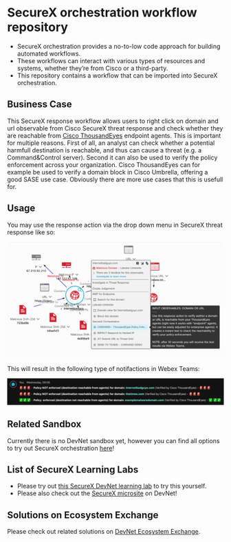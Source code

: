 # SecureX orchestration workflow repository

* SecureX orchestration provides a no-to-low code approach for building automated workflows. 
* These workflows can interact with various types of resources and systems, whether they’re from Cisco or a third-party. 
* This repository contains a workflow that can be imported into SecureX orchestration.

## Business Case

This SecureX response workflow allows users to right click on domain and url observable from Cisco SecureX threat response and check whether they are reachable from [Cisco ThousandEyes](https://www.thousandeyes.com/) endpoint agents. This is important for multiple reasons. First of all, an analyst can check whether a potential harmfull destination is reachable, and thus can cause a threat (e.g. a Command&Control server). Second it can also be used to verify the policy enforcement across your organization. Cisco ThousandEyes can for example be used to verify a domain block in Cisco Umbrella, offering a good SASE use case. Obviously there are more use cases that this is usefull for.

## Usage

You may use the response action via the drop down menu in SecureX threat response like so:

![](screenshots/securex_threat_response.png)

This will result in the following type of notifactions in Webex Teams:

![](screenshots/webex_teams.png)

## Related Sandbox
Currently there is no DevNet sandbox yet, however you can find all options to try out SecureX orchestration [here](https://developer.cisco.com/learning/lab/Cisco-SecureX-101-lab/step/1)!

## List of SecureX Learning Labs
* Please try out [this SecureX DevNet learning lab](https://developer.cisco.com/learning/modules/SecureX-orchestration) to try this yourself. 
* Please also check out the [SecureX microsite](https://developer.cisco.com/securex/) on DevNet!

## Solutions on Ecosystem Exchange
Please check out related solutions on [DevNet Ecosystem Exchange](https://developer.cisco.com/ecosystem/solutions/#key=securex).
